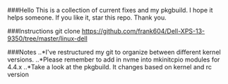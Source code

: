 ###Hello
This is a collection of current fixes and my pkgbuild.  I hope it helps someone.  If you like it, star this repo.  Thank you.

###Instructions
git clone https://github.com/frank604/Dell-XPS-13-9350/tree/master/linux-dell

###Notes
..*I've restructured my git to organize between different kernel versions.
..*Please remember to add in nvme into mkinitcpio modules for 4.4.x
..*Take a look at the pkgbuild.  It changes based on kernel and rc version

